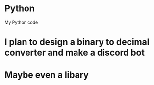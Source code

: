 # Python
My Python code
# I plan to design a binary to decimal converter and make a discord bot
# Maybe even a libary 
